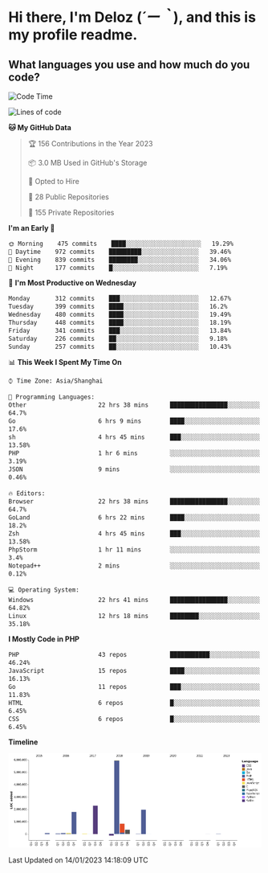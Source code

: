 # **Hi there, I'm Deloz (*´ー｀*), and this is my profile readme.**
<!--  [![Profile views](https://gpvc.arturio.dev/dank-del)](https://github.com/dank-del) -->
## **What languages you use and how much do you code?**

<!--START_SECTION:waka-->
![Code Time](http://img.shields.io/badge/Code%20Time-715%20hrs%2059%20mins-blue)

![Lines of code](https://img.shields.io/badge/From%20Hello%20World%20I%27ve%20Written-13%20Million%20lines%20of%20code-blue)

**🐱 My GitHub Data** 

> 🏆 156 Contributions in the Year 2023
 > 
> 📦 3.0 MB Used in GitHub's Storage 
 > 
> 💼 Opted to Hire
 > 
> 📜 28 Public Repositories 
 > 
> 🔑 155 Private Repositories  
 > 
**I'm an Early 🐤** 

```text
🌞 Morning    475 commits    ████░░░░░░░░░░░░░░░░░░░░░   19.29% 
🌆 Daytime    972 commits    █████████░░░░░░░░░░░░░░░░   39.46% 
🌃 Evening    839 commits    ████████░░░░░░░░░░░░░░░░░   34.06% 
🌙 Night      177 commits    █░░░░░░░░░░░░░░░░░░░░░░░░   7.19%

```
📅 **I'm Most Productive on Wednesday** 

```text
Monday       312 commits    ███░░░░░░░░░░░░░░░░░░░░░░   12.67% 
Tuesday      399 commits    ████░░░░░░░░░░░░░░░░░░░░░   16.2% 
Wednesday    480 commits    ████░░░░░░░░░░░░░░░░░░░░░   19.49% 
Thursday     448 commits    ████░░░░░░░░░░░░░░░░░░░░░   18.19% 
Friday       341 commits    ███░░░░░░░░░░░░░░░░░░░░░░   13.84% 
Saturday     226 commits    ██░░░░░░░░░░░░░░░░░░░░░░░   9.18% 
Sunday       257 commits    ██░░░░░░░░░░░░░░░░░░░░░░░   10.43%

```


📊 **This Week I Spent My Time On** 

```text
⌚︎ Time Zone: Asia/Shanghai

💬 Programming Languages: 
Other                    22 hrs 38 mins      ████████████████░░░░░░░░░   64.7% 
Go                       6 hrs 9 mins        ████░░░░░░░░░░░░░░░░░░░░░   17.6% 
sh                       4 hrs 45 mins       ███░░░░░░░░░░░░░░░░░░░░░░   13.58% 
PHP                      1 hr 6 mins         ░░░░░░░░░░░░░░░░░░░░░░░░░   3.19% 
JSON                     9 mins              ░░░░░░░░░░░░░░░░░░░░░░░░░   0.46%

🔥 Editors: 
Browser                  22 hrs 38 mins      ████████████████░░░░░░░░░   64.7% 
GoLand                   6 hrs 22 mins       ████░░░░░░░░░░░░░░░░░░░░░   18.2% 
Zsh                      4 hrs 45 mins       ███░░░░░░░░░░░░░░░░░░░░░░   13.58% 
PhpStorm                 1 hr 11 mins        ░░░░░░░░░░░░░░░░░░░░░░░░░   3.4% 
Notepad++                2 mins              ░░░░░░░░░░░░░░░░░░░░░░░░░   0.12%

💻 Operating System: 
Windows                  22 hrs 41 mins      ████████████████░░░░░░░░░   64.82% 
Linux                    12 hrs 18 mins      ████████░░░░░░░░░░░░░░░░░   35.18%

```

**I Mostly Code in PHP** 

```text
PHP                      43 repos            ███████████░░░░░░░░░░░░░░   46.24% 
JavaScript               15 repos            ████░░░░░░░░░░░░░░░░░░░░░   16.13% 
Go                       11 repos            ███░░░░░░░░░░░░░░░░░░░░░░   11.83% 
HTML                     6 repos             █░░░░░░░░░░░░░░░░░░░░░░░░   6.45% 
CSS                      6 repos             █░░░░░░░░░░░░░░░░░░░░░░░░   6.45%

```


**Timeline**

![Chart not found](https://raw.githubusercontent.com/deloz/deloz/main/charts/bar_graph.png) 


 Last Updated on 14/01/2023 14:18:09 UTC
<!--END_SECTION:waka-->
